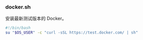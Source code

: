 ### docker.sh
安装最新测试版本的 Docker。

```sh
#!/bin/bash
su "$OS_USER" -c "curl -sSL https://test.docker.com/ | sh"
```
